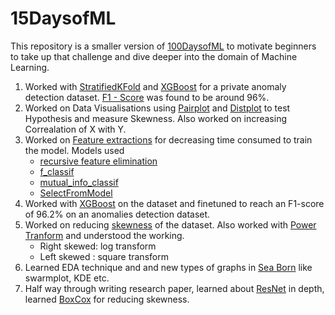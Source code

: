 # 15DaysofML
This repository is a smaller version of [100DaysofML](https://github.com/kabirnagpal/100DaysofML) to motivate beginners to take up that challenge and dive deeper into the domain of Machine Learning.  

1. Worked with [StratifiedKFold](https://scikit-learn.org/stable/modules/generated/sklearn.model_selection.StratifiedKFold.html) and [XGBoost](https://xgboost.readthedocs.io/en/latest/) for a private anomaly detection dataset. [F1 - Score](https://scikit-learn.org/stable/modules/generated/sklearn.metrics.f1_score.html) was found to be around 96%.  
2. Worked on Data Visualisations using [Pairplot](https://seaborn.pydata.org/generated/seaborn.pairplot.html) and [Distplot](https://seaborn.pydata.org/generated/seaborn.distplot.html) to test Hypothesis and measure Skewness. Also worked on increasing Correalation of X with Y.  
3. Worked on [Feature extractions](https://scikit-learn.org/stable/modules/classes.html#module-sklearn.feature_selection) for decreasing time consumed to train the model. Models used  
    - [recursive feature elimination](https://scikit-learn.org/stable/modules/generated/sklearn.feature_selection.RFE.html#sklearn.feature_selection.RFE)
    - [f_classif](https://scikit-learn.org/stable/modules/generated/sklearn.feature_selection.f_classif.html#sklearn.feature_selection.f_classif)
    - [mutual_info_classif](https://scikit-learn.org/stable/modules/generated/sklearn.feature_selection.mutual_info_classif.html#sklearn.feature_selection.mutual_info_classif)
    - [SelectFromModel](https://scikit-learn.org/stable/modules/generated/sklearn.feature_selection.SelectFromModel.html#sklearn.feature_selection.SelectFromModel)  
4. Worked with [XGBoost](https://xgboost.readthedocs.io/en/latest/python/python_api.html) on the dataset and finetuned to reach an F1-score of 96.2% on an anomalies detection dataset.
5. Worked on reducing [skewness](https://towardsdatascience.com/transforming-skewed-data-73da4c2d0d16) of the dataset. Also worked with [Power Tranform](https://scikit-learn.org/stable/modules/generated/sklearn.preprocessing.PowerTransformer.html#sklearn.preprocessing.PowerTransformer) and understood the working. 
    - Right skewed: log transform
    - Left skewed : square transform
6. Learned EDA technique and and new types of graphs in [Sea Born](https://seaborn.pydata.org/) like swarmplot, KDE etc.
7. Half way through writing research paper, learned about [ResNet](https://keras.io/api/applications/resnet/#resnet50-function) in depth, learned [BoxCox](https://www.geeksforgeeks.org/box-cox-transformation-using-python/) for reducing skewness.

